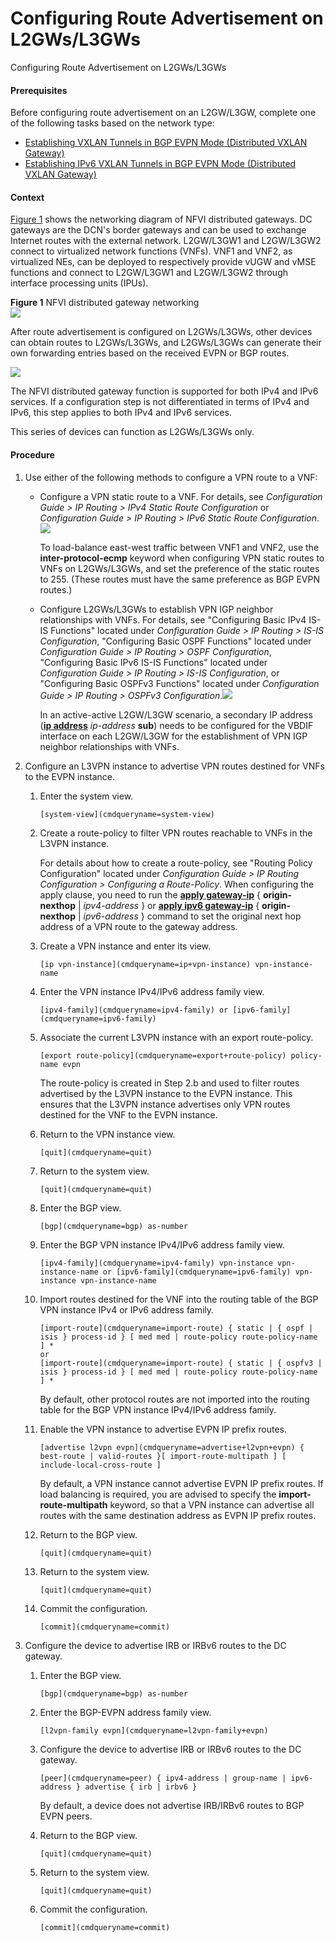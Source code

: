 Configuring Route Advertisement on L2GWs/L3GWs
==============================================

Configuring Route Advertisement on L2GWs/L3GWs

#### Prerequisites

Before configuring route advertisement on an L2GW/L3GW, complete one of the following tasks based on the network type:

* [Establishing VXLAN Tunnels in BGP EVPN Mode (Distributed VXLAN Gateway)](../dc/dc_vrp_vxlan_cfg_1066.html)
* [Establishing IPv6 VXLAN Tunnels in BGP EVPN Mode (Distributed VXLAN Gateway)](../dc/dc_vrp_vxlan6_cfg_1066.html)

#### Context

[Figure 1](#EN-US_TASK_0000001150047634__fig14453146813) shows the networking diagram of NFVI distributed gateways. DC gateways are the DCN's border gateways and can be used to exchange Internet routes with the external network. L2GW/L3GW1 and L2GW/L3GW2 connect to virtualized network functions (VNFs). VNF1 and VNF2, as virtualized NEs, can be deployed to respectively provide vUGW and vMSE functions and connect to L2GW/L3GW1 and L2GW/L3GW2 through interface processing units (IPUs).

**Figure 1** NFVI distributed gateway networking  
![](figure/en-us_image_0000001196218629.png)

After route advertisement is configured on L2GWs/L3GWs, other devices can obtain routes to L2GWs/L3GWs, and L2GWs/L3GWs can generate their own forwarding entries based on the received EVPN or BGP routes.

![](../public_sys-resources/note_3.0-en-us.png) 

The NFVI distributed gateway function is supported for both IPv4 and IPv6 services. If a configuration step is not differentiated in terms of IPv4 and IPv6, this step applies to both IPv4 and IPv6 services.

This series of devices can function as L2GWs/L3GWs only.



#### Procedure

1. Use either of the following methods to configure a VPN route to a VNF:
   
   
   * Configure a VPN static route to a VNF. For details, see *Configuration Guide > IP Routing > IPv4 Static Route Configuration* or *Configuration Guide > IP Routing > IPv6 Static Route Configuration*.![](../public_sys-resources/note_3.0-en-us.png) 
     
     To load-balance east-west traffic between VNF1 and VNF2, use the **inter-protocol-ecmp** keyword when configuring VPN static routes to VNFs on L2GWs/L3GWs, and set the preference of the static routes to 255. (These routes must have the same preference as BGP EVPN routes.)
   * Configure L2GWs/L3GWs to establish VPN IGP neighbor relationships with VNFs. For details, see "Configuring Basic IPv4 IS-IS Functions" located under *Configuration Guide > IP Routing > IS-IS Configuration*, "Configuring Basic OSPF Functions" located under *Configuration Guide > IP Routing > OSPF Configuration*, "Configuring Basic IPv6 IS-IS Functions" located under *Configuration Guide > IP Routing > IS-IS Configuration*, or "Configuring Basic OSPFv3 Functions" located under *Configuration Guide > IP Routing > OSPFv3 Configuration*.![](../public_sys-resources/note_3.0-en-us.png) 
     
     In an active-active L2GW/L3GW scenario, a secondary IP address ([**ip address**](cmdqueryname=ip+address) *ip-address* **sub**) needs to be configured for the VBDIF interface on each L2GW/L3GW for the establishment of VPN IGP neighbor relationships with VNFs.
2. Configure an L3VPN instance to advertise VPN routes destined for VNFs to the EVPN instance.
   1. Enter the system view.
      
      
      ```
      [system-view](cmdqueryname=system-view)
      ```
   2. Create a route-policy to filter VPN routes reachable to VNFs in the L3VPN instance.
      
      
      
      For details about how to create a route-policy, see "Routing Policy Configuration" located under *Configuration Guide > IP Routing Configuration > Configuring a Route-Policy*. When configuring the apply clause, you need to run the [**apply gateway-ip**](cmdqueryname=apply+gateway-ip) { **origin-nexthop** | *ipv4-address* } or [**apply ipv6 gateway-ip**](cmdqueryname=apply+ipv6+gateway-ip) { **origin-nexthop** | *ipv6-address* } command to set the original next hop address of a VPN route to the gateway address.
   3. Create a VPN instance and enter its view.
      
      
      ```
      [ip vpn-instance](cmdqueryname=ip+vpn-instance) vpn-instance-name
      ```
   4. Enter the VPN instance IPv4/IPv6 address family view.
      
      
      ```
      [ipv4-family](cmdqueryname=ipv4-family) or [ipv6-family](cmdqueryname=ipv6-family)
      ```
   5. Associate the current L3VPN instance with an export route-policy.
      
      
      ```
      [export route-policy](cmdqueryname=export+route-policy) policy-name evpn
      ```
      
      The route-policy is created in Step 2.b and used to filter routes advertised by the L3VPN instance to the EVPN instance. This ensures that the L3VPN instance advertises only VPN routes destined for the VNF to the EVPN instance.
   6. Return to the VPN instance view.
      
      
      ```
      [quit](cmdqueryname=quit)
      ```
   7. Return to the system view.
      
      
      ```
      [quit](cmdqueryname=quit)
      ```
   8. Enter the BGP view.
      
      
      ```
      [bgp](cmdqueryname=bgp) as-number
      ```
   9. Enter the BGP VPN instance IPv4/IPv6 address family view.
      
      
      ```
      [ipv4-family](cmdqueryname=ipv4-family) vpn-instance vpn-instance-name or [ipv6-family](cmdqueryname=ipv6-family) vpn-instance vpn-instance-name
      ```
   10. Import routes destined for the VNF into the routing table of the BGP VPN instance IPv4 or IPv6 address family.
       
       
       ```
       [import-route](cmdqueryname=import-route) { static | { ospf | isis } process-id } [ med med | route-policy route-policy-name ] *
       or
       [import-route](cmdqueryname=import-route) { static | { ospfv3 | isis } process-id } [ med med | route-policy route-policy-name ] *
       ```
       
       By default, other protocol routes are not imported into the routing table for the BGP VPN instance IPv4/IPv6 address family.
   11. Enable the VPN instance to advertise EVPN IP prefix routes.
       
       
       ```
       [advertise l2vpn evpn](cmdqueryname=advertise+l2vpn+evpn) { best-route | valid-routes }[ import-route-multipath ] [ include-local-cross-route ]
       ```
       
       By default, a VPN instance cannot advertise EVPN IP prefix routes. If load balancing is required, you are advised to specify the **import-route-multipath** keyword, so that a VPN instance can advertise all routes with the same destination address as EVPN IP prefix routes.
   12. Return to the BGP view.
       
       
       ```
       [quit](cmdqueryname=quit)
       ```
   13. Return to the system view.
       
       
       ```
       [quit](cmdqueryname=quit)
       ```
   14. Commit the configuration.
       
       
       ```
       [commit](cmdqueryname=commit)
       ```
3. Configure the device to advertise IRB or IRBv6 routes to the DC gateway.
   1. Enter the BGP view.
      
      
      ```
      [bgp](cmdqueryname=bgp) as-number
      ```
   2. Enter the BGP-EVPN address family view.
      
      
      ```
      [l2vpn-family evpn](cmdqueryname=l2vpn-family+evpn)
      ```
   3. Configure the device to advertise IRB or IRBv6 routes to the DC gateway.
      
      
      ```
      [peer](cmdqueryname=peer) { ipv4-address | group-name | ipv6-address } advertise { irb | irbv6 }
      ```
      
      By default, a device does not advertise IRB/IRBv6 routes to BGP EVPN peers.
   4. Return to the BGP view.
      
      
      ```
      [quit](cmdqueryname=quit)
      ```
   5. Return to the system view.
      
      
      ```
      [quit](cmdqueryname=quit)
      ```
   6. Commit the configuration.
      
      
      ```
      [commit](cmdqueryname=commit)
      ```